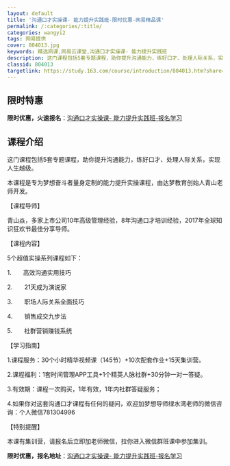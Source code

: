 ```yaml
---
layout: default
title: '沟通口才实操课- 能力提升实践班-限时优惠-网易精品课'
permalink: /:categories/:title/
categories: wangyi2
tags: 网易提供
cover: 804013.jpg
keywords: 精选网课,网易云课堂,沟通口才实操课- 能力提升实践班
description: 这门课程包括5套专题课程，助你提升沟通能力，练好口才、处理人际关系，实现人生越级。本课程是专为梦想奋斗者量身定制的能力提
classid: 804013
targetlink: https://study.163.com/course/introduction/804013.htm?share=1&shareId=1025206652&utm_campaign=share&utm_medium=iphoneShare&utm_source=&utm_u=1025206652
---
```


## 限时特惠

**限时优惠，火速报名**：[沟通口才实操课- 能力提升实践班-报名学习](https://study.163.com/course/introduction/804013.htm?share=1&shareId=1025206652&utm_campaign=share&utm_medium=iphoneShare&utm_source=&utm_u=1025206652)

## 课程介绍

这门课程包括5套专题课程，助你提升沟通能力，练好口才、处理人际关系，实现人生越级。

本课程是专为梦想奋斗者量身定制的能力提升实操课程，由达梦教育创始人青山老师开发。



【课程导师】

青山焱，多家上市公司10年高级管理经验，8年沟通口才培训经验，2017年全球知识狂欢节最佳分享导师。



【课程内容】

5个超值实操系列课程如下：

1.       高效沟通实用技巧

2.       21天成为演说家

3.       职场人际关系全面技巧

4.       销售成交九步法

5.       社群营销赚钱系统



【学习指南】

1.课程服务：30个小时精华视频课（145节）+10次配套作业+15天集训营。

2.课程福利：1套时间管理APP工具+1个精英人脉社群+30分钟一对一答疑。

3.有效期：课程一次购买，1年有效，1年内社群答疑服务；

4.如果你对这套沟通口才课程有任何的疑问，欢迎加梦想导师绿水湾老师的微信咨询：个人微信781304996



【特别提醒】

本课有集训营，请报名后立即加老师微信，拉你进入微信群班课中参加集训。

**限时优惠，报名地址**：[沟通口才实操课- 能力提升实践班-报名学习](https://study.163.com/course/introduction/804013.htm?share=1&shareId=1025206652&utm_campaign=share&utm_medium=iphoneShare&utm_source=&utm_u=1025206652)

